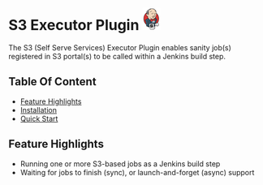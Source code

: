 # S3 Executor Plugin ![](guide/assets/images/e_jenkins.png)

The S3 (Self Serve Services) Executor Plugin enables sanity job(s) registered in 
S3 portal(s) to be called within a Jenkins build step.


## Table Of Content
- [Feature Highlights](#feature-highlights)
- [Installation](guide/installation.md)
- [Quick Start](guide/quick_start.md)

## Feature Highlights
* Running one or more S3-based jobs as a Jenkins build step
* Waiting for jobs to finish (sync), or launch-and-forget (async) support
